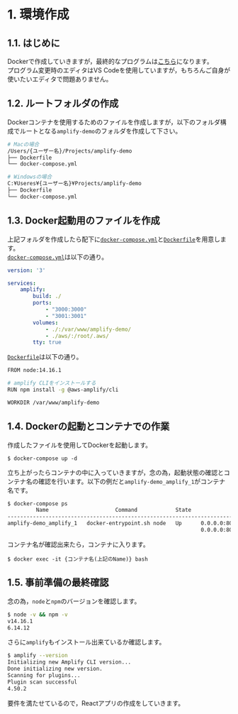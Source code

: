 # 1. 環境作成

## 1.1. はじめに

Dockerで作成していきますが，最終的なプログラムは[こちら](https://github.com/miracleave-ltd/meet-react-amplify/tree/main/amplify-demo)になります。<br>プログラム変更時のエディタはVS Codeを使用していますが，もちろんご自身が使いたいエディタで問題ありません。

## 1.2. ルートフォルダの作成

Dockerコンテナを使用するためのファイルを作成しますが，以下のフォルダ構成でルートとなる`amplify-demo`のフォルダを作成して下さい。

```sh
# Macの場合
/Users/{ユーザー名}/Projects/amplify-demo
├── Dockerfile
└── docker-compose.yml

# Windowsの場合
C:¥Useres¥{ユーザー名}¥Projects/amplify-demo
├── Dockerfile
└── docker-compose.yml
```

## 1.3. Docker起動用のファイルを作成

上記フォルダを作成したら配下に[`docker-compose.yml`](https://github.com/miracleave-ltd/meet-react-amplify/blob/main/amplify-demo/Dockerfile)と[`Dockerfile`](https://github.com/miracleave-ltd/meet-react-amplify/blob/main/amplify-demo/docker-compose.yml)を用意します。<br>[`docker-compose.yml`](https://github.com/miracleave-ltd/meet-react-amplify/blob/main/amplify-demo/Dockerfile)は以下の通り。

```yml
version: '3'

services:
    amplify:
        build: ./
        ports:
            - "3000:3000"
            - "3001:3001"
        volumes:
            - ./:/var/www/amplify-demo/
            - ./aws/:/root/.aws/
        tty: true
```

[`Dockerfile`](https://github.com/miracleave-ltd/meet-react-amplify/blob/main/amplify-demo/docker-compose.yml)は以下の通り。
```sh
FROM node:14.16.1

# amplify CLIをインストールする
RUN npm install -g @aws-amplify/cli

WORKDIR /var/www/amplify-demo
```

## 1.4. Dockerの起動とコンテナでの作業

作成したファイルを使用してDockerを起動します。

```
$ docker-compose up -d
```

立ち上がったらコンテナの中に入っていきますが，念の為，起動状態の確認とコンテナ名の確認を行います。以下の例だと`amplify-demo_amplify_1`がコンテナ名です。

```sh
$ docker-compose ps
         Name                     Command            State              Ports            
-----------------------------------------------------------------------------------------
amplify-demo_amplify_1   docker-entrypoint.sh node   Up      0.0.0.0:8080->8080/tcp,     
                                                             0.0.0.0:8081->8081/tcp 
```

コンテナ名が確認出来たら，コンテナに入ります。

```
$ docker exec -it {コンテナ名(上記のName)} bash
```

## 1.5. 事前準備の最終確認

念の為，`node`と`npm`のバージョンを確認します。

```sh
$ node -v && npm -v
v14.16.1
6.14.12
```

さらに`amplify`もインストール出来ているか確認します。

```sh
$ amplify --version
Initializing new Amplify CLI version...
Done initializing new version.
Scanning for plugins...
Plugin scan successful
4.50.2
```

要件を満たせているので，Reactアプリの作成をしていきます。